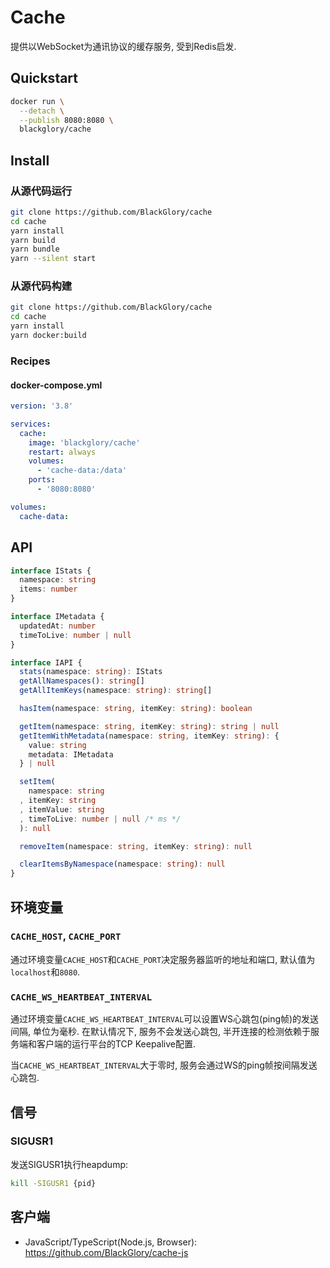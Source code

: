 # Cache
提供以WebSocket为通讯协议的缓存服务, 受到Redis启发.

## Quickstart
```sh
docker run \
  --detach \
  --publish 8080:8080 \
  blackglory/cache
```

## Install
### 从源代码运行
```sh
git clone https://github.com/BlackGlory/cache
cd cache
yarn install
yarn build
yarn bundle
yarn --silent start
```

### 从源代码构建
```sh
git clone https://github.com/BlackGlory/cache
cd cache
yarn install
yarn docker:build
```

### Recipes
#### docker-compose.yml
```yaml
version: '3.8'

services:
  cache:
    image: 'blackglory/cache'
    restart: always
    volumes:
      - 'cache-data:/data'
    ports:
      - '8080:8080'

volumes:
  cache-data:
```

## API
```ts
interface IStats {
  namespace: string
  items: number
}

interface IMetadata {
  updatedAt: number
  timeToLive: number | null
}

interface IAPI {
  stats(namespace: string): IStats
  getAllNamespaces(): string[]
  getAllItemKeys(namespace: string): string[]

  hasItem(namespace: string, itemKey: string): boolean

  getItem(namespace: string, itemKey: string): string | null
  getItemWithMetadata(namespace: string, itemKey: string): {
    value: string
    metadata: IMetadata
  } | null

  setItem(
    namespace: string
  , itemKey: string
  , itemValue: string
  , timeToLive: number | null /* ms */
  ): null

  removeItem(namespace: string, itemKey: string): null

  clearItemsByNamespace(namespace: string): null
}
```

## 环境变量
### `CACHE_HOST`, `CACHE_PORT`
通过环境变量`CACHE_HOST`和`CACHE_PORT`决定服务器监听的地址和端口,
默认值为`localhost`和`8080`.

### `CACHE_WS_HEARTBEAT_INTERVAL`
通过环境变量`CACHE_WS_HEARTBEAT_INTERVAL`可以设置WS心跳包(ping帧)的发送间隔, 单位为毫秒.
在默认情况下, 服务不会发送心跳包,
半开连接的检测依赖于服务端和客户端的运行平台的TCP Keepalive配置.

当`CACHE_WS_HEARTBEAT_INTERVAL`大于零时,
服务会通过WS的ping帧按间隔发送心跳包.

## 信号
### SIGUSR1
发送SIGUSR1执行heapdump:
```sh
kill -SIGUSR1 {pid}
```

## 客户端
- JavaScript/TypeScript(Node.js, Browser): <https://github.com/BlackGlory/cache-js>

